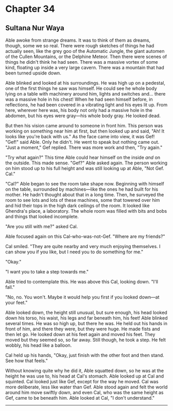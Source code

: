 # Chapter 34

## Sultana Nur Waya

Able awoke from strange dreams. It was to think of them as dreams, though, some we so real. There were rough sketches of things he had actually seen, like the grey goo of the Automatic Jungle, the giant automen of the Cullen Mountains, or the Delphine Meteor. Then there were scenes of things he didn't think he had seen. There was a massive vortex of some kind, floating up inside a very large cavern. There was a mountain that had been turned upside down.

Able blinked and looked at his surroundings. He was high up on a pedestal, one of the first things he saw was himself. He could see he whole body lying on a table with machinery around him, lights and switches and... there was a massive hole in his chest! When he had seen himself before, in reflections, he had been covered in a vibrating light and his eyes lit up. From here, wherever here was, his body not only had a massive hole in the abdomen, but his eyes were gray—his whole body gray. He looked dead.

But then his vision came around to someone in front him. This person was working on something near him at first, but then looked up and said, "Ah! It looks like you're back with us." As the face came into view, it was Gef! "Gef!" said Able. Only he didn't. He went to speak but nothing came out. "Just a moment," Gef replied. There was more work and then, "Try again."

"Try what again?" This time Able could hear himself on the inside *and* on the outside. This made sense. "Gef?" Able asked again. The person working on him stood up to his full height and was still looking up at Able, "Not Gef. Cal."

"Cal?" Able began to see the room take shape now. Beginning with himself on the table, surrounded by machines—like the ones he had built for his mother. He hadn't thought about that in a long time. Then, he surveyed the room to see lots and lots of these machines, some that towered over him and hid their tops in the high dark ceilings of the room. It looked like Ghendra's place, a laboratory. The whole room was filled with bits and bobs and things that looked incomplete.

"Are you still with me?" asked Cal.

Able focused again on this Cal-who-was-not-Gef. "Where are my friends?"

Cal smiled. "They are quite nearby and very much enjoying themselves. I can show you if you like, but I need you to do something for me."

"Okay."

"I want you to take a step towards me."

Able tried to contemplate this. He was above this Cal, looking down. "I'll fall."

"No, no. You won't. Maybe it would help you first if you looked down—at your feet."

Able looked down, the height still unusual, but sure enough, his head looked down his torso, his waist, his legs and far beneath him, his feet! Able blinked several times. He was so high up, but there he was. He held out his hands in front of him, and there they were, but they were huge. He made fists and then let go. He looked down at his feet again and moved his feet. They moved but they seemed so, so far away. Still though, he took a step. He felt wobbly, his head like a balloon.

Cal held up his hands, "Okay, just finish with the other foot and then stand. See how that feels."

Without knowing quite why he did it, Able squatted down, so he was at the height he was use to, his head at Cal's stomach. Able looked up at Cal and squinted. Cal looked just like Gef, except for the way he moved. Cal was more deliberate, less like water than Gef. Able stood again and felt the world around him move swiftly down, and even Cal, who was the same height as Gef, came to be beneath him. Able looked at Cal, "I don't understand."

* * *

